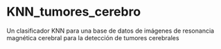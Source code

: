 # KNN_tumores_cerebro
Un clasificador KNN para una base de datos de imágenes de resonancia magnética cerebral para la detección de tumores cerebrales
